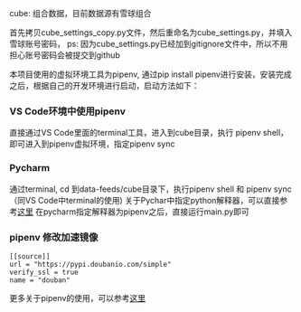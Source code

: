 cube: 组合数据，目前数据源有雪球组合

首先拷贝cube_settings_copy.py文件，然后重命名为cube_settings.py，并填入雪球账号密码，
ps: 因为cube_settings.py已经加到gitignore文件中，所以不用担心账号密码会被提交到github

本项目使用的虚拟环境工具为pipenv, 通过pip install pipenv进行安装，安装完成之后，根据自己的开发环境进行启动，启动方法如下：

### VS Code环境中使用pipenv
直接通过VS Code里面的terminal工具，进入到cube目录，执行 pipenv shell，即可进入到pipenv虚拟环境，指定pipenv sync


### Pycharm
通过terminal, cd 到data-feeds/cube目录下，执行pipenv shell 和 pipenv sync（同VS Code中terminal的使用)
关于Pychar中指定python解释器，可以直接参考[这里](https://blog.csdn.net/qq_20728575/article/details/82949529)
在pycharm指定解释器为pipenv之后，直接运行main.py即可

### pipenv 修改加速镜像
```
[[source]]
url = "https://pypi.doubanio.com/simple"
verify_ssl = true
name = "douban"
```
更多关于pipenv的使用，可以参考[这里](https://stornado.github.io/2019/01/23/pipenv-in-pratical/)

